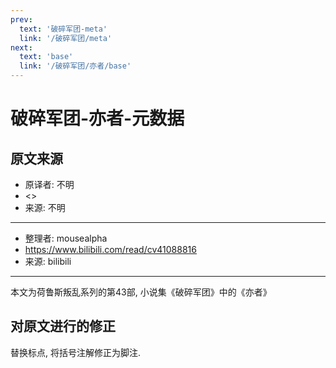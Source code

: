 ```yaml
---
prev:
  text: '破碎军团-meta'
  link: '/破碎军团/meta'
next:
  text: 'base'
  link: '/破碎军团/亦者/base'
---
```


# 破碎军团-亦者-元数据

## 原文来源

+ 原译者: 不明
+ <>
+ 来源: 不明

--------

+ 整理者: mousealpha
+ <https://www.bilibili.com/read/cv41088816>
+ 来源: bilibili

--------

本文为荷鲁斯叛乱系列的第43部, 小说集《破碎军团》中的《亦者》

## 对原文进行的修正

替换标点, 将括号注解修正为脚注.
